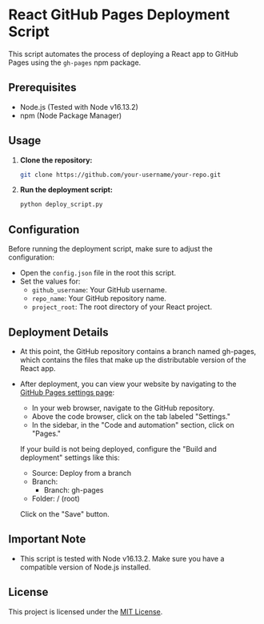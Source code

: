 # React GitHub Pages Deployment Script

This script automates the process of deploying a React app to GitHub Pages using the `gh-pages` npm package.

## Prerequisites

- Node.js (Tested with Node v16.13.2)
- npm (Node Package Manager)

## Usage

1. **Clone the repository:**

    ```bash
    git clone https://github.com/your-username/your-repo.git
    ```

2. **Run the deployment script:**

    ```bash
    python deploy_script.py
    ```

## Configuration

Before running the deployment script, make sure to adjust the configuration:

- Open the `config.json` file in the root this script.
- Set the values for:
    - `github_username`: Your GitHub username.
    - `repo_name`: Your GitHub repository name.
    - `project_root`: The root directory of your React project.

## Deployment Details

- At this point, the GitHub repository contains a branch named gh-pages, which contains the files that make up the distributable version of the React app.

- After deployment, you can view your website by navigating to the [GitHub Pages settings page](https://github.com/your-username/your-repo/settings/pages):

    - In your web browser, navigate to the GitHub repository.
    - Above the code browser, click on the tab labeled "Settings."
    - In the sidebar, in the "Code and automation" section, click on "Pages."

    If your build is not being deployed, configure the "Build and deployment" settings like this:

    - Source: Deploy from a branch
    - Branch:
        - Branch: gh-pages
    - Folder: / (root)

    Click on the "Save" button.

## Important Note

- This script is tested with Node v16.13.2. Make sure you have a compatible version of Node.js installed.

## License

This project is licensed under the [MIT License](LICENSE).
